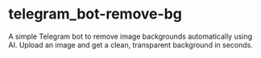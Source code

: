 # telegram_bot-remove-bg
A simple Telegram bot to remove image backgrounds automatically using AI. Upload an image and get a clean, transparent background in seconds.
